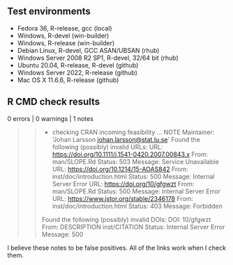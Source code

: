 ## Test environments

* Fedora 36, R-release, gcc (local)
* Windows, R-devel (win-builder)
* Windows, R-release (win-builder)
* Debian Linux, R-devel, GCC ASAN/UBSAN (rhub)
* Windows Server 2008 R2 SP1, R-devel, 32/64 bit (rhub)
* Ubuntu 20.04, R-release, R-devel (github)
* Windows Server 2022, R-release (github)
* Mac OS X 11.6.6, R-release (github)

## R CMD check results

0 errors | 0 warnings | 1 notes

>> * checking CRAN incoming feasibility ... NOTE
>> Maintainer: 'Johan Larsson <johan.larsson@stat.lu.se>'
>> Found the following (possibly) invalid URLs:
>>   URL: https://doi.org/10.1111/j.1541-0420.2007.00843.x
>>     From: man/SLOPE.Rd
>>     Status: 503
>>     Message: Service Unavailable
>>   URL: https://doi.org/10.1214/15-AOAS842
>>     From: inst/doc/introduction.html
>>     Status: 500
>>     Message: Internal Server Error
>>   URL: https://doi.org/10/gfgwzt
>>     From: man/SLOPE.Rd
>>     Status: 500
>>     Message: Internal Server Error
>>   URL: https://www.jstor.org/stable/2346178
>>     From: inst/doc/introduction.html
>>     Status: 403
>>     Message: Forbidden
>> 
>> Found the following (possibly) invalid DOIs:
>>   DOI: 10/gfgwzt
>>     From: DESCRIPTION
>>           inst/CITATION
>>     Status: Internal Server Error
>>     Message: 500

I believe these notes to be false positives. All of the links work when I
check them.
